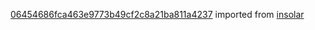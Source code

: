 [06454686fca463e9773b49cf2c8a21ba811a4237](https://github.com/insolar/insolar/commit/06454686fca463e9773b49cf2c8a21ba811a4237) imported from [insolar](https://github.com/insolar/insolar)
